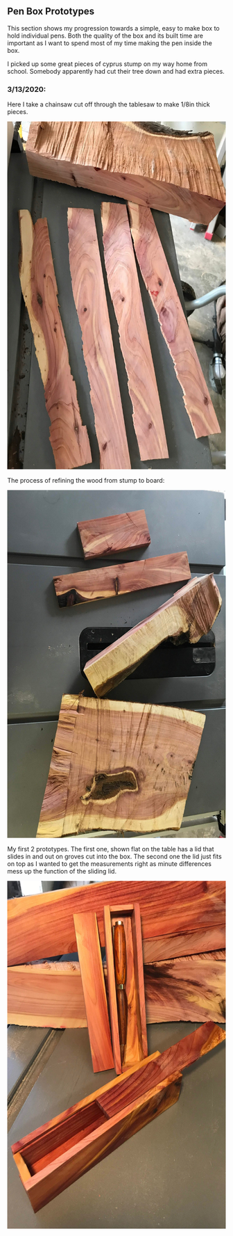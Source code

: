 ## Pen Box Prototypes

This section shows my progression towards a simple, easy to make box to hold individual pens. Both the quality of the box and its built time are important as I want to spend most of my time making the pen inside the box.  


I picked up some great pieces of cyprus stump on my way home from school. Somebody apparently had cut their tree down and had extra pieces.  

### 3/13/2020:
Here I take a chainsaw cut off through the tablesaw to make 1/8in thick pieces. 

<img src="PenBox/SlicingCyprusWood.JPG" height="800" width="600">  

The process of refining the wood from stump to board:  

<img src="PenBox/RefiningCyprusWood.JPG" height="800" width="600">  

My first 2 prototypes. The first one, shown flat on the table has a lid that slides in and out on groves cut into the box. The second one the lid just fits on top as I wanted to get the measurements right as minute differences mess up the function of the sliding lid.  

<img src="PenBox/PenBoxProt12.JPG" height="800" width="600">  

